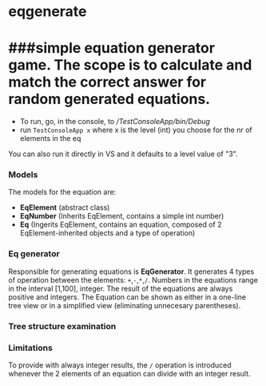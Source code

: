 # eqgenerate
###simple equation generator game. The scope is to calculate and match the correct answer for random generated equations. 
====

- To run, go, in the console, to */TestConsoleApp/bin/Debug*
- run `TestConsoleApp x` where x is the level (int) you choose for the nr of elements in the eq

You can also run it directly in VS and it defaults to a level value of "3".

### Models

The models for the equation are:
- **EqElement** (abstract class)
- **EqNumber** (Inherits EqElement, contains a simple int number)
- **Eq** (Ingerits EqElement, contains an equation, composed of 2 EqElement-inherited objects and a type of operation)

### Eq generator

Responsible for generating equations is **EqGenerator**. It generates 4 types of operation between the elements: `+`,`-`,`*`,`/`. Numbers in the equations range in the interval [1,100], integer. The result of the equations are always positive and integers.
The Equation can be shown as either in a one-line tree view or in a simplified view (eliminating unnecesary parentheses).

### Tree structure examination 

### Limitations

To provide with always integer results, the `/` operation is introduced whenever the 2 elements of an equation can divide with an integer result. 
